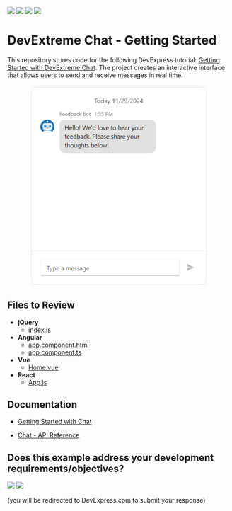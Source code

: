 <!-- default badges list -->
![](https://img.shields.io/endpoint?url=https://codecentral.devexpress.com/api/v1/VersionRange/895945835/24.2.3%2B)
[![](https://img.shields.io/badge/Open_in_DevExpress_Support_Center-FF7200?style=flat-square&logo=DevExpress&logoColor=white)](https://supportcenter.devexpress.com/ticket/details/T1265809)
[![](https://img.shields.io/badge/📖_How_to_use_DevExpress_Examples-e9f6fc?style=flat-square)](https://docs.devexpress.com/GeneralInformation/403183)
[![](https://img.shields.io/badge/💬_Leave_Feedback-feecdd?style=flat-square)](#does-this-example-address-your-development-requirementsobjectives)
<!-- default badges end -->
# DevExtreme Chat - Getting Started

This repository stores code for the following DevExpress tutorial: [Getting Started with DevExtreme Chat](https://js.devexpress.com/Documentation/Guide/UI_Components/Chat/Getting_Started_with_Chat/). The project creates an interactive interface that allows users to send and receive messages in real time.

<div align="center"><img src="./Chat.png" style="width: 400px;" /></div>

## Files to Review

- **jQuery**
    - [index.js](jQuery/src/index.js)
- **Angular**
    - [app.component.html](Angular/src/app/app.component.html)
    - [app.component.ts](Angular/src/app/app.component.ts)
- **Vue**
    - [Home.vue](Vue/src/components/HomeContent.vue)
- **React**
    - [App.js](React/src/App.js)

## Documentation

- [Getting Started with Chat](https://js.devexpress.com/Documentation/Guide/UI_Components/Chat/Getting_Started_with_Chat/)

- [Chat - API Reference](https://js.devexpress.com/Documentation/ApiReference/UI_Components/dxChat/)
<!-- feedback -->
## Does this example address your development requirements/objectives?

[<img src="https://www.devexpress.com/support/examples/i/yes-button.svg"/>](https://www.devexpress.com/support/examples/survey.xml?utm_source=github&utm_campaign=devextreme-getting-started-with-chat&~~~was_helpful=yes) [<img src="https://www.devexpress.com/support/examples/i/no-button.svg"/>](https://www.devexpress.com/support/examples/survey.xml?utm_source=github&utm_campaign=devextreme-getting-started-with-chat&~~~was_helpful=no)

(you will be redirected to DevExpress.com to submit your response)
<!-- feedback end -->
